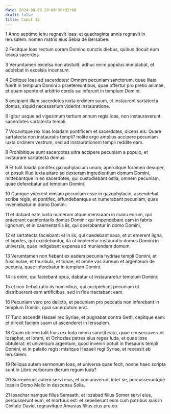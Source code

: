 ```yaml
---
date: 2024-09-06 20:00:50+02:00
draft: false
title: Caput 12
---
```





1 Anno septimo Iehu regnavit Ioas: et quadraginta annis regnavit in Ierusalem. nomen matris eius Sebia de Bersabee.

2 Fecitque Ioas rectum coram Domino cunctis diebus, quibus docuit eum Ioiada sacerdos.

3 Verumtamen excelsa non abstulit: adhuc enim populus immolabat, et adolebat in excelsis incensum.

4 Dixitque Ioas ad sacerdotes: Omnem pecuniam sanctorum, quae illata fuerit in templum Domini a praetereuntibus, quae offertur pro pretio animae, et quam sponte et arbitrio cordis sui inferunt in templum Domini:

5 accipiant illam sacerdotes iuxta ordinem suum, et instaurent sartatecta domus, siquid necessarium viderint instauratione.

6 Igitur usque ad vigesimum tertium annum regis Ioas, non instauraverunt sacerdotes sartatecta templi.

7 Vocavitque rex Ioas Ioiadam pontificem et sacerdotes, dicens eis: Quare sartatecta non instauratis templi? nolite ergo amplius accipere pecuniam iuxta ordinem vestrum, sed ad instaurationem templi reddite eam.

8 Prohibitique sunt sacerdotes ultra accipere pecuniam a populo, et instaurare sartatecta domus.

9 Et tulit Ioiada pontifex gazophylacium unum, aperuitque foramen desuper, et posuit illud iuxta altare ad dexteram ingredientium domum Domini, mittebantque in eo sacerdotes, qui custodiebant ostia, omnem pecuniam, quae deferebatur ad templum Domini.

10 Cumque viderent nimiam pecuniam esse in gazophylacio, ascendebat scriba regis, et pontifex, effundebantque et numerabant pecuniam, quae inveniebatur in domo Domini:

11 et dabant eam iuxta numerum atque mensuram in manu eorum, qui praeerant caementariis domus Domini: qui impendebant eam in fabris lignorum, et in caementariis iis, qui operabantur in domo Domini,

12 et sartatecta faciebant: et in iis, qui caedebant saxa, et ut emerent ligna, et lapides, qui excidebantur, ita ut impleretur instauratio domus Domini in universis, quae indigebant expensa ad muniendam domum.

13 Verumtamen non fiebant ex eadem pecunia hydriae templi Domini, et fuscinulae, et thuribula, et tubae, et omne vas aureum et argenteum de pecunia, quae inferebatur in templum Domini.

14 iis enim, qui faciebant opus, dabatur ut instauraretur templum Domini:

15 et non fiebat ratio iis hominibus, qui accipiebant pecuniam ut distribuerent eam artificibus, sed in fide tractabant eam.

16 Pecuniam vero pro delicto, et pecuniam pro peccatis non inferebant in templum Domini, quia sacerdotum erat.

17 Tunc ascendit Hazael rex Syriae, et pugnabat contra Geth, cepitque eam: et direxit faciem suam ut ascenderet in Ierusalem.

18 Quam ob rem tulit Ioas rex Iuda omnia sanctificata, quae consecraverant Iosaphat, et Ioram, et Ochozias patres eius reges Iuda, et quae ipse obtulerat: et universum argentum, quod inveniri potuit in thesauris templi Domini, et in palatio regis: misitque Hazaeli regi Syriae, et recessit ab Ierusalem.

19 Reliqua autem sermonum Ioas, et universa quae fecit, nonne haec scripta sunt in Libro verborum dierum regum Iuda?

20 Surrexerunt autem servi eius, et coniuraverunt inter se, percusseruntque Ioas in Domo Mello in descensu Sella.

21 Iosachar namque filius Semaath, et Iozabad filius Somer servi eius, percusserunt eum, et mortuus est: et sepelierunt eum cum patribus suis in Civitate David, regnavitque Amasias filius eius pro eo.

